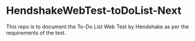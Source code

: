 # HendshakeWebTest-toDoList-Next
This repo is to document the To-Do List Web Test by Hendshake as per the requirements of the test.
